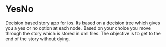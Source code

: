 # YesNo
Decision based story app for ios. Its based on a decision tree which gives you a yes or no option at each node.
Based on your choice you move through the story which is stored in xml files. The objective is to get to the end of the story without dying.
